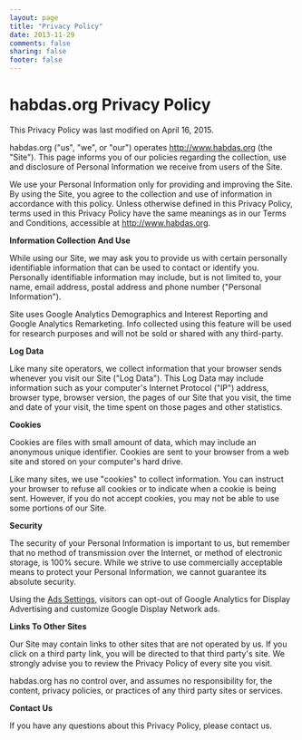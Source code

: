 ```yaml
---
layout: page
title: "Privacy Policy"
date: 2013-11-29
comments: false
sharing: false
footer: false
---
```

habdas.org Privacy Policy
=========================

This Privacy Policy was last modified on April 16, 2015.

habdas.org ("us", "we", or "our") operates http://www.habdas.org (the
"Site"). This page informs you of our policies regarding the collection,
use and disclosure of Personal Information we receive from users of the
Site.

We use your Personal Information only for providing and improving the
Site. By using the Site, you agree to the collection and use of
information in accordance with this policy. Unless otherwise defined in
this Privacy Policy, terms used in this Privacy Policy have the same
meanings as in our Terms and Conditions, accessible at
http://www.habdas.org.

**Information Collection And Use**

While using our Site, we may ask you to provide us with certain
personally identifiable information that can be used to contact or
identify you. Personally identifiable information may include, but is
not limited to, your name, email address, postal address and phone
number ("Personal Information").

Site uses Google Analytics Demographics and Interest Reporting and Google
Analytics Remarketing. Info collected using this feature will be used for
research purposes and will not be sold or shared with any third-party.

**Log Data**

Like many site operators, we collect information that your browser sends
whenever you visit our Site ("Log Data"). This Log Data may include
information such as your computer's Internet Protocol ("IP") address,
browser type, browser version, the pages of our Site that you visit, the
time and date of your visit, the time spent on those pages and other
statistics.

**Cookies**

Cookies are files with small amount of data, which may include an
anonymous unique identifier. Cookies are sent to your browser from a web
site and stored on your computer's hard drive.

Like many sites, we use "cookies" to collect information. You can
instruct your browser to refuse all cookies or to indicate when a cookie
is being sent. However, if you do not accept cookies, you may not be
able to use some portions of our Site.

**Security**

The security of your Personal Information is important to us, but
remember that no method of transmission over the Internet, or method of
electronic storage, is 100% secure. While we strive to use commercially
acceptable means to protect your Personal Information, we cannot
guarantee its absolute security.

Using the [Ads Settings][1], visitors can opt-out of Google Analytics
for Display Advertising and customize Google Display Network ads.

**Links To Other Sites**

Our Site may contain links to other sites that are not operated by us.
If you click on a third party link, you will be directed to that third
party's site. We strongly advise you to review the Privacy Policy of
every site you visit.

habdas.org has no control over, and assumes no responsibility for, the
content, privacy policies, or practices of any third party sites or
services.

**Contact Us**

If you have any questions about this Privacy Policy, please contact us.

[1]: https://www.google.com/settings/ads
